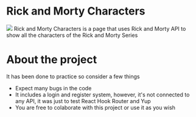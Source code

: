 <h1>
  Rick and Morty Characters
</h1>
<img src="https://64.media.tumblr.com/a5a40774c62cb739442a8667f7dd833f/tumblr_p60mgpdYwb1u0cbvdo1_500.gifv"/>
Rick and Morty Characters is a page that uses Rick and Morty API to show all the characters of the Rick and Morty Series

<h1>About the project</h1>

It has been done to practice so consider a few things
<ul>
  <li>Expect many bugs in the code</li>
  <li>It includes a login and register system, however, it's not connected to any API, it was just to test React Hook Router and Yup</li>
  <li>You are free to colaborate with this project or use it as you wish</li>
</ul>

